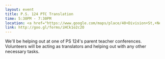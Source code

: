 ```yaml
---
layout: event
title: P.S. 124 PTC Translation
time: 5:30PM - 7:30PM
location: <a href="https://www.google.com/maps/place/40+Division+St,+New+York,+NY+10002/@40.7141253,-73.9976607,17z/data=!4m2!3m1!1s0x89c25a2631d181ed:0x9e0a70be480f9f5a">P.S. 124</a> (40 Division St, New York, NY 10002)
link: http://goo.gl/forms/iHCk1o2c2O
---
```

We'll be helping out at one of PS 124's parent teacher conferences. Volunteers will be acting as translators and helping out with any other necessary tasks. 
